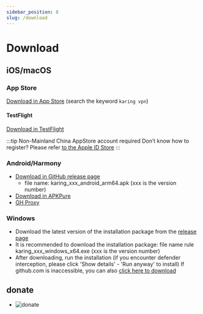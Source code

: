 ```yaml
---
sidebar_position: 8
slug: /download
---
```


# Download

## iOS/macOS

### App Store
[Download in App Store](https://apps.apple.com/us/app/karing/id6472431552) (search the keyword `karing vpn`)

#### TestFlight
[Download in TestFlight](https://testflight.apple.com/join/RLU59OsJ)

:::tip Non-Mainland China AppStore account required
Don’t know how to register? Please refer [to the Apple ID Store](/pi.html?r_c=xda)
:::


### Android/Harmony
- [Download in GitHub release page](https://github.com/KaringX/karing/releases/latest)
  - file name: karing_xxx_android_arm64.apk  (xxx is the version number)
- [Download in APKPure](https://apkpure.com/p/com.nebula.karing)
- [GH Proxy](https://dot.karing.app/client.html?p=android)

### Windows
- Download the latest version of the installation package from the [release page](https://github.com/KaringX/karing/releases/latest)
- It is recommended to download the installation package: file name rule karing_xxx_windows_x64.exe (xxx is the version number)
- After downloading, run the installation (if you encounter defender interception, please click 'Show details' - 'Run anyway' to install)
If github.com is inaccessible, you can also [click here to download](https://dot.karing.app/client.html?p=windows)

## donate
- ![donate](/img/donate-usdt.jpg)

